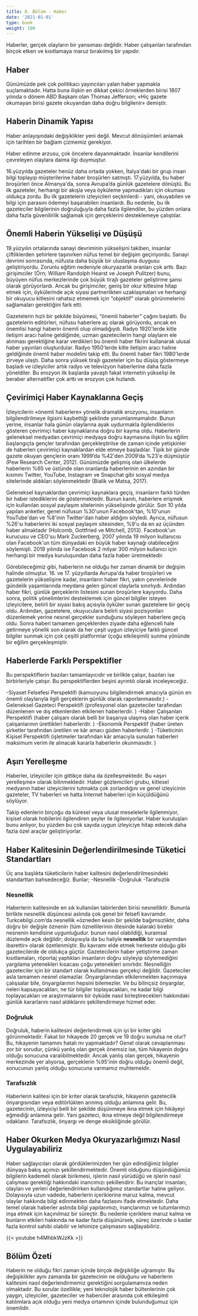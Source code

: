 ```yaml
---
title: 8. Bölüm - Haber
date: '2021-01-01'
type: book
weight: 100
---
```


Haberler, gerçek olayların bir yansıması değildir. Haber çalışanları tarafından birçok etken ve kısıtlamaya maruz bırakılmış bir yapıdır. 


<!--more-->

## Haber

Günümüzde pek çok politikacı yayıncıları yalan haber yapmakla suçlamaktadır. Hatta buna ilişkin en dikkat çekici örneklerden birisi 1807 yılında o dönem ABD Başkanı olan Thomas Jefferson; «Hiç gazete okumayan birisi gazete okuyandan daha doğru bilgilenir» demiştir. 


## Haberin Dinamik Yapısı

Haber anlayışındaki değişiklikler yeni değil. Mevcut dönüşümleri anlamak için tarihten bir bağlam çizmemiz gerekiyor.

Haber edinme arzusu, çok öncelere dayanmaktadır. İnsanlar kendilerini çevreleyen olaylara daima ilgi duymuştur. 

16.yüzyılda gazeteler henüz daha ortada yokken, İtalya'daki bir grup insan bilgi toplayıp müşterilerine haber broşürleri  satmıştı. 
17.yüzyılda, bu haber broşürleri önce Almanya'da, sonra Avrupa’da günlük gazetelere dönüştü. Bu ilk gazeteler, herhangi bir akışla veya öyküleme yapmadıkları için okuması oldukça zordu. 
Bu ilk gazetelerin izleyicileri seçkinlerdi - yani, okuyabilen ve bilgi için parasını ödemeyi başarabilen insanlardı. Bu nedenle, bu ilk gazeteciler bilgilerinin doğruluğuyla daha fazla ilgilendiler, bu yüzden onlara daha fazla güvenilirlik sağlamak için gerçeklerini desteklemeye çalıştılar. 



## Önemli Haberin Yükselişi ve Düşüşü

19.yüzyılın ortalarında sanayi devriminin yükselişini takiben, insanlar çiftliklerden şehirlere taşınırken nüfus temel bir değişim geçiriyordu. 
Sanayi devrimi sonrasında, nüfusta daha büyük bir uluslaşma duygusu geliştiriyordu. Zorunlu eğitim nedeniyle okuryazarlık oranları çok arttı. Bazı girişimciler (Örn; William Randolph Hearst ve Joseph Pulitzer) bunu, büyüyen nüfus merkezlerinde çok büyük tirajlı gazeteler geliştirme şansı olarak görüyorlardı. Ancak bu girişimciler, geniş bir okur kitlesine hitap etmek için, öykülerinde açık siyasi partnerlikten uzaklaşmaları ve herhangi bir okuyucu kitlesini rahatsız etmemek için “objektif” olarak görünmelerini sağlamaları gerektiğini fark etti.

Gazetelerin hızlı bir şekilde büyümesi,  “önemli haberler” çağını başlattı. Bu gazetelerin editörleri, nüfusu haberlere aç olarak görüyordu, ancak en önemlisi hangi haberin önemli olup olmadığıydı. 
Radyo 1920'lerde kitle iletişim aracı haline geldiğinde, uzman gazetecilerin hangi olayların ele alınması gerektiğine karar verdikleri bu önemli haber fikrini kullanarak ulusal haber yayınları oluşturdular. Radyo 1950'lerde kitle iletişim aracı haline geldiğinde önemli haber modelini takip etti.
Bu önemli haber fikri 1980'lerde zirveye ulaştı. Daha sonra yüksek tirajlı gazeteler için bu düşüş göstermeye başladı ve izleyiciler artık radyo ve televizyon haberlerine daha fazla yöneldiler. 
Bu erozyon ilk başlarda yavaştı fakat internetin yükselişi ile beraber alternatifler çok arttı ve erozyon çok hızlandı. 

## Çevirimiçi Haber Kaynaklarına Geçiş

İzleyicilerin «önemli haberlere» yönelik dramatik erozyonu, insanların bilgilendirilmeye ilgisini kaybettiği şeklinde yorumlanmamalıdır. Bunun yerine, insanlar hala günün olaylarına ayak uydurmakla ilgilendiklerini gösteren çevrimiçi haber kaynaklarına doğru bir kayma oldu. 
Haberlerin geleneksel medyadan çevrimiçi medyaya doğru kaymasına ilişkin bu eğilim başlangıçta gençler tarafından gerçekleştirilse de zaman içinde yetişkinler de haberleri çevirimiçi kaynaklardan elde etmeye başladılar. Tipik bir günde gazete okuyan gençlerin oranı 1999’da %42'den 2009’da %23'e düşmüştür (Pew Research Center, 2012). 
Günümüzde gelişmiş olan ülkelerde haberlerin %65 ve üstünde olan oranlarda haberlerinin en azından bir kısmını Twitter, YouTube, Instagram ve Snapchat gibi sosyal medya sitelerinde aldıkları söylenmektedir  (Bialik ve Matsa, 2017).

Geleneksel kaynaklardan çevrimiçi kaynaklara geçiş, insanların farklı türden bir haber istediklerini de göstermektedir. 
Bunun kanıtı, haberlere erişmek için kullanılan sosyal paylaşım sitelerinin yükselişinde görülür. Son 10 yılda yapılan anketler, genel nüfusun %30'unun Facebook'tan, %10'unun YouTube'dan ve %8'inin Twitter'dan haber aldığını söyledi. 
Ayrıca, nüfusun %26'sı haberlerini iki sosyal paylaşım sitesinden, %9'u da en az üçünden haber almaktadır (Holcomb, Gottfried ve Mitchell, 2013). 
Facebook'un kurucusu ve CEO'su Mark Zuckerberg, 2007 yılında 19 milyon kullanıcısı olan Facebook'un tüm dünyadaki en büyük haber kaynağı olabileceğini söylemişti. 2019 yılında ise Facebook 2 milyar 300 milyon kullanıcı için herhangi bir medya kuruluşundan daha fazla haber üretmektedir. 

Görebileceğimiz gibi, haberlerin ne olduğu her zaman dinamik bir değişim halinde olmuştur. 
16. ve 17. yüzyıllarda Avrupa'da haber broşürleri ve gazetelerin yükselişine kadar, insanların haber fikri, yakın çevrelerinde gündelik yaşamlarında meydana gelen güncel olaylarla sınırlıydı. 
Ardından haber fikri, günlük gerçeklerin listesini sunan broşürlere kayıyordu. Daha sonra, politik yönelimlerini desteklemek için güncel bilgiler isteyen izleyicilere, belirli bir siyasi bakış açısıyla öyküler sunan gazetelere bir geçiş oldu. 
Ardından, gazetelere, okuyuculara belirli siyasi pozisyonları düzenlemek yerine nesnel gerçekler sunduğunu söyleyen haberlere geçiş oldu. Sonra haberi tamamen gerçeklerden ziyade daha eğlenceli hale getirmeye yönelik son olarak da her çeşit uygun izleyiciye farklı güncel bilgiler sunmak için çok çeşitli platformlar (çoğu etkileşimli) sunma yönünde bir eğilim gerçekleşmiştir. 


## Haberlerde Farklı Perspektifler 

Bu perspektiflerin bazıları tamamlayıcıdır ve birlikte çalışır, bazıları ise birbirleriyle çatışır. Bu perspektiflerden beşini ayrıntılı olarak inceleyeceğiz.

-Siyaset Felsefesi Perspektifi (kamuoyunu bilgilendirmek amacıyla günün en önemli olaylarıyla ilgili gerçeklerin günlük olarak raporlanmasıdır.)
-Geleneksel Gazeteci Perspektifi (profesyonel olan gazeteciler tarafından düzenlenen ve dış etkenlerden etkilenen haberlerdir. )
-Haber Çalışanları Perspektifi (haber çalışanı olarak belli bir başarıya ulaşmış olan haber içerik çalışanlarının ürettikleri haberlerdir. )
-Ekonomik Perspektif (haber üreten şirketler tarafından üretilen ve kâr amacı güden haberlerdir. )
-Tüketicinin Kişisel Perspektifi (işletmeler tarafından kâr amacıyla sunulan haberleri maksimum verim ile alınacak kararla haberlerin okunmasıdır. )


## Aşırı Yerelleşme

Haberler, izleyiciler için gittikçe daha da özelleşmektedir. Bu «aşırı yerelleşme» olarak bilinmektedir. 
Haber gözlemcileri grubu, kitlesel medyanın haber izleyicilerini tutmakta çok zorlandığını ve genel izleyicinin gazeteler, TV haberleri ve hatta İnternet haberleri için küçüldüğünü söylüyor. 

Takip edenlerin birçoğu da küresel veya ulusal meselelerle ilgilenmiyor, kişisel olarak hobilerini ilgilendiren şeyler ile ilgileniyorlar. Haber kuruluşları bunu anlıyor, bu yüzden bu çok sayıda uygun izleyiciye hitap edecek daha fazla özel araçlar geliştiriyorlar.

## Haber Kalitesinin Değerlendirilmesinde Tüketici Standartları

Üç ana başlıkta tüketicilerin haber kalitesini değerlendirilmesindeki standarttan bahsedeceğiz. Bunlar; 
-Nesnellik 
-Doğruluk
-Tarafsızlık

### Nesnellik

Haberlerin kalitesinde en sık kullanılan tabirlerden birisi nesnelliktir. 
Bununla birlikte nesnellik düşüncesi aslında çok genel bir felsefi kavramdır. Turkcebilgi.com’da nesnellik «özneden kesin bir şekilde bağımsızlıktır, daha doğru bir değişle öznenin (tüm öznellilerinin ötesinde kalarak) birebir nesnenin kendisine uygunluğudur. bunun nasıl olabildiği, kuramsal düzlemde açık değildir; dolayısıyla da bu haliyle **nesnellik** bir varsayımdan ibarettir» olarak özetlenmiştir. 
Bu kavramı elde etmek herkeste olduğu gibi gazetecilerde de oldukça güçtür. Gazetecilerin haber yetiştirme zaman kısıtlamaları, röportaj yaptıkları insanların doğru söyleyip söylemediğini yargılama yetenekleri kısacası çoğu yetenekleri sınırlıdır. 
Nesnelliğin gazeteciler için bir standart olarak kullanılması gerçekçi değildir. Gazeteciler asla tamamen nesnel olamazlar. Önyargılarından etkilenmekten kaçınmaya çalışsalar bile, önyargılarının hepsini bilemezler. Ve bu bilinçsiz önyargılar, neleri kapsayacakları, ne tür bilgiler toplayacakları, ne kadar bilgi toplayacakları ve araştırmalarını bir öyküde nasıl birleştirecekleri hakkındaki günlük kararlarını nasıl aldıklarını şekillendirmeye hizmet eder.

### Doğruluk 

Doğruluk, haberin kalitesini değerlendirmek için iyi bir kriter gibi görünmektedir. 
Fakat bir hikayede 20 gerçek ve 19 doğru sunulsa ne olur? Bu, hikayenin tamamını hatalı mı yapmaktadır? Genel olarak cevaplanması zor bir sorudur, çünkü yanlış olan gerçek önemsiz ise, tüm hikayenin doğru olduğu sonucuna varalıbilmektedir. 
Ancak yanlış olan gerçek, hikayenin merkezinde yer alıyorsa, gerçeklerin %95'inin doğru olduğu önemli değil, sonucunun yanlış olduğu sonucuna varmamız muhtemeldir. 

### Tarafsızlık

Haberlerin kalitesi için bir kriter olarak tarafsızlık, hikayenin gazetecilik önyargısından veya editörlükten arınmış olduğu anlamına gelir. 
Bu, gazetecinin, izleyiciyi belli bir şekilde düşünmeye ikna etmek için hikâyeyi eğmediği anlamına gelir. Yani gazeteci, ikna etmeye değil bilgilendirmeye odaklanır. Tarafsızlık, önyargı ve denge eksikliğinde görülür.

## Haber Okurken Medya Okuryazarlığımızı Nasıl Uygulayabiliriz

Haber sağlayıcıları olarak gördüklerimizden her gün edindiğimiz bilgiler dünyaya bakış açımızı şekillendirmektedir. Önemli olduğunu düşündüğümüz bilgilerin kademeli olarak birikmesi, işlerin nasıl yürüdüğü ve işlerin nasıl çalışması gerektiği hakkındaki inancımızı şekillendirir. 
Bu inançlar insanları, olayları ve yerleri değerlendirirken kullandığımız standartlar haline geliyor. Dolayısıyla uzun vadede, haberlerin içeriklerine maruz kalma, mevcut olaylar hakkında bilgi edinmekten daha fazlasını ifade etmektedir. 
Daha temel olarak haberler aslında bilgi yapılarımızı, inançlarımızı ve tutumlarımızı inşa etmek için kaçınılmaz bir süreçtir. Bu nedenle içeriklere maruz kalma ve bunların etkileri hakkında ne kadar fazla düşünürsek, süreç üzerinde o kadar fazla kontrol sahibi olabilir ve lehimize çalışmasını sağlayabiliriz. 

{{< youtube h4MhbkWJzKk >}}

## Bölüm Özeti

Haberin ne olduğu fikri zaman içinde birçok değişikliğe uğramıştır. Bu değişiklikler aynı zamanda bir gazetecinin ne olduğunu ve haberlerin kalitesini nasıl değerlendirmemiz gerektiğini sorgulamamıza neden olmaktadır. Bu sorular özellikle; yeni teknolojik haber bültenlerinin çok yaygın, izleyiciler, gazeteciler ve haberciler arasında çok etkileşimli katılımlara açık olduğu yeni medya ortamının içinde bulunduğumuz için önemlidir.




